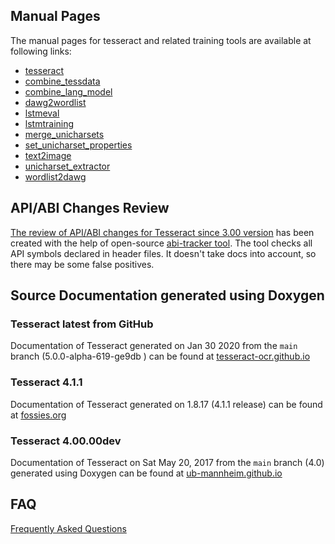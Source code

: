 ## Manual Pages

The manual pages for tesseract and related training tools are available at following links:

  * [tesseract](https://github.com/tesseract-ocr/tesseract/blob/main/doc/tesseract.1.asc)
  * [combine\_tessdata](https://github.com/tesseract-ocr/tesseract/blob/main/doc/combine_tessdata.1.asc)
  * [combine_lang_model](https://github.com/tesseract-ocr/tesseract/blob/main/doc/combine_lang_model.1.asc)
  * [dawg2wordlist](https://github.com/tesseract-ocr/tesseract/blob/main/doc/dawg2wordlist.1.asc)
  * [lstmeval](https://github.com/tesseract-ocr/tesseract/blob/main/doc/lstmeval.1.asc)
  * [lstmtraining](https://github.com/tesseract-ocr/tesseract/blob/main/doc/lstmtraining.1.asc)
  * [merge_unicharsets](https://github.com/tesseract-ocr/tesseract/blob/main/doc/merge_unicharsets.1.asc)
  * [set_unicharset_properties](https://github.com/tesseract-ocr/tesseract/blob/main/doc/set_unicharset_properties.1.asc)
  * [text2image](https://github.com/tesseract-ocr/tesseract/blob/main/doc/text2image.1.asc)
  * [unicharset\_extractor](https://github.com/tesseract-ocr/tesseract/blob/main/doc/unicharset_extractor.1.asc)
  * [wordlist2dawg](https://github.com/tesseract-ocr/tesseract/blob/main/doc/wordlist2dawg.1.asc)

## API/ABI Changes Review

[The review of API/ABI changes for Tesseract since 3.00 version](https://abi-laboratory.pro/tracker/timeline/tesseract/) has been created with the help of open-source [abi-tracker tool](https://github.com/lvc/abi-tracker). The tool checks all API symbols declared in header files. It doesn't take docs into account, so there may be some false positives.

## Source Documentation generated using Doxygen

### Tesseract latest from GitHub

Documentation of Tesseract generated on Jan 30 2020 from the `main` branch (5.0.0-alpha-619-ge9db
) can be found at [tesseract-ocr.github.io](https://tesseract-ocr.github.io/tessapi/5.x/index.html)

### Tesseract 4.1.1

Documentation of Tesseract generated on 1.8.17 (4.1.1 release) can be found at [fossies.org](https://fossies.org/dox/tesseract-4.1.1/index.html)

### Tesseract 4.00.00dev

Documentation of Tesseract on Sat May 20, 2017 from the `main` branch (4.0) generated using Doxygen can be found at [ub-mannheim.github.io](https://ub-mannheim.github.io/tesseract/)

## FAQ

[Frequently Asked Questions](FAQ.md)
